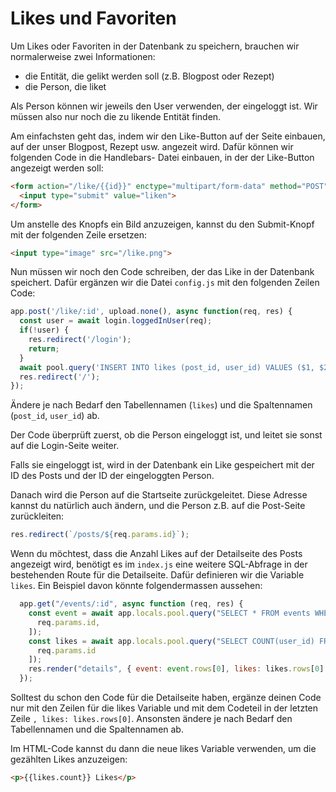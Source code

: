 # Likes und Favoriten

Um Likes oder Favoriten in der Datenbank zu speichern, brauchen wir normalerweise zwei Informationen:

* die Entität, die gelikt werden soll (z.B. Blogpost oder Rezept)
* die Person, die liket

Als Person können wir jeweils den User verwenden, der eingeloggt ist. Wir müssen also
nur noch die zu likende Entität finden.

Am einfachsten geht das, indem wir den Like-Button auf der Seite einbauen, auf der
unser Blogpost, Rezept usw. angezeit wird. Dafür können wir folgenden Code in die Handlebars-
Datei einbauen, in der der Like-Button angezeigt werden soll:

```html
<form action="/like/{{id}}" enctype="multipart/form-data" method="POST">
  <input type="submit" value="liken">
</form>
```

Um anstelle des Knopfs ein Bild anzuzeigen, kannst du den Submit-Knopf mit der folgenden Zeile
ersetzen:

```html
<input type="image" src="/like.png">
```

Nun müssen wir noch den Code schreiben, der das Like in der Datenbank speichert. Dafür
ergänzen wir die Datei `config.js` mit den folgenden Zeilen Code:

```js
app.post('/like/:id', upload.none(), async function(req, res) {
  const user = await login.loggedInUser(req);
  if(!user) {
    res.redirect('/login');
    return;
  }
  await pool.query('INSERT INTO likes (post_id, user_id) VALUES ($1, $2)', [req.params.id, user.id]);
  res.redirect('/');
});
```

Ändere je nach Bedarf den Tabellennamen (`likes`) und die Spaltennamen (`post_id`, `user_id`) ab.

Der Code überprüft zuerst, ob die Person eingeloggt ist, und leitet sie sonst auf die
Login-Seite weiter.

Falls sie eingeloggt ist, wird in der Datenbank ein Like gespeichert mit der ID des
Posts und der ID der eingeloggten Person.

Danach wird die Person auf die Startseite zurückgeleitet. Diese Adresse kannst du natürlich auch
ändern, und die Person z.B. auf die Post-Seite zurückleiten:

```js
res.redirect(`/posts/${req.params.id}`);
```

Wenn du möchtest, dass die Anzahl Likes auf der Detailseite des Posts angezeigt wird, benötigt es im `index.js` eine weitere SQL-Abfrage
in der bestehenden Route für die Detailseite. Dafür definieren wir die Variable `likes`. Ein Beispiel davon könnte folgendermassen aussehen:

```js
  app.get("/events/:id", async function (req, res) {
    const event = await app.locals.pool.query("SELECT * FROM events WHERE id = $1", [
      req.params.id,
    ]);
    const likes = await app.locals.pool.query("SELECT COUNT(user_id) FROM likes WHERE post_id = $1", [
      req.params.id
    ]);
    res.render("details", { event: event.rows[0], likes: likes.rows[0] });
  });
```
Solltest du schon den Code für die Detailseite haben, ergänze deinen Code nur mit den Zeilen für die likes Variable und mit dem Codeteil in der letzten Zeile `, likes: likes.rows[0]`. Ansonsten ändere je nach Bedarf den Tabellennamen und die Spaltennamen ab.

Im HTML-Code kannst du dann die neue likes Variable verwenden, um die gezählten Likes anzuzeigen:

```html
<p>{{likes.count}} Likes</p>
```
